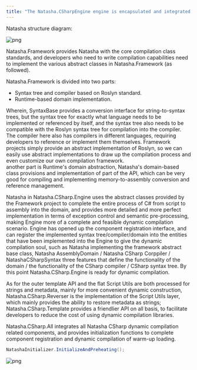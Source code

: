 ```yaml
---
title: "The Natasha.CSharpEngine engine is encapsulated and integrated using the framework of Natasha.Framework."
---
```


Natasha structure diagram:

![png](/images/framework-natasha-all.svg)

Natasha.Framework provides Natasha with the core compilation class standards, and developers who need to write compilation capabilities need to implement the various abstract classes in Natasha.Framework (as followed).

Natasha.Framework is divided into two parts:
  - Syntax tree and compiler based on Roslyn standard.
  - Runtime-based domain implementation.

Wherein, SyntaxBase provides a conversion interface for string-to-syntax trees, but the syntax tree for exactly what language needs to be implemented or referenced by itself, and the syntax tree also needs to be compatible with the Roslyn syntax tree for compilation into the compiler.  The compiler here also has compilers in different languages, requiring developers to reference or implement them themselves. Framework projects simply provide an abstract implementation of Roslyn, so we can easily use abstract implementations to draw up the compilation process and even customize our own compilation framework.  
another part is Runtime's domain abstraction, Natasha's domain-based class provisions and implementation of part of the API, which can be very good for compiling and implementing memory-to-assembly conversion and reference management.

Natasha in Natasha.CSharp.Engine uses the abstract classes provided by the Framework project to complete the entire process of C# from script to assembly into the domain, and provides more detailed and more perfect implementation in terms of exception control and semantic pre-processing, making Engine more of a complete and feasible dynamic compilation scenario. Engine has opened up the component registration interface, and can register the implemented syntax tree/compiler/domain into the entities that have been implemented into the Engine to give the dynamic compilation soul, such as Natasha implementing the framework abstract base class, Natasha AssemblyDomain / Natasha CSharp Corppiler / NatashaCSharpSyntax three features that define the functionality of the domain / the functionality of the CSharp compiler / CSharp syntax tree. By this point Natasha.CSharp.Engine is ready for dynamic compilation.

As for the outer template API and the flat Script Utils are both processed for strings and metadata, mainly for more convenient dynamic construction, Natasha.CSharp.Reverser is the implementation of the Script Utils layer, which mainly provides the ability to restore metadata as strings; Natasha.CSharp.Template provides a friendlier API on all basis, to facilitate developers to reduce the cost of using dynamic compilation libraries.

Natasha.CSharp.All integrates all Natasha CSharp dynamic compilation related components, and provides initialization functions to complete component registration and dynamic compilation of warm-up loading.

```cs
NatashaInitializer.InitializeAndPreheating();
```

![png](/images/framework-natasha-component.svg)